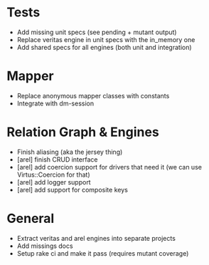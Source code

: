 # Tests

 * Add missing unit specs (see pending + mutant output)
 * Replace veritas engine in unit specs with the in_memory one
 * Add shared specs for all engines (both unit and integration)

# Mapper

 * Replace anonymous mapper classes with constants
 * Integrate with dm-session

# Relation Graph & Engines

 * Finish aliasing (aka the jersey thing)
 * [arel] finish CRUD interface
 * [arel] add coercion support for drivers that need it (we can use Virtus::Coercion for that)
 * [arel] add logger support
 * [arel] add support for composite keys

# General

 * Extract veritas and arel engines into separate projects
 * Add missings docs
 * Setup rake ci and make it pass (requires mutant coverage)
